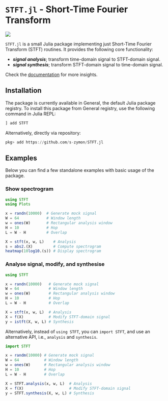 # `STFT.jl` - Short-Time Fourier Transform


[![](https://img.shields.io/badge/docs-stable-blue.svg)](https://docs.zymon.org/STFT.jl/)

`STFT.jl` is a small Julia package implementing just Short-Time Fourier Transform (STFT) routines.
It provides the following core functionality:
- **_signal analysis_**; transform time-domain signal to STFT-domain signal.
- **_signal synthesis_**; transform STFT-domain signal to time-domain signal.

Check the [documentation](https://docs.zymon.org/STFT.jl/) for more insights.

## Installation

The package is currently available in General, the default Julia package registry.
To install this package from General registry, use the following command in Julia REPL:
```julia
] add STFT
```
Alternatively, directly via repository:
```julia
pkg> add https://github.com/s-zymon/STFT.jl
```


## Examples

Below you can find a few standalone examples with basic usage of the package.

### Show spectrogram

```julia
using STFT
using Plots

x = randn(10000)  # Generate mock signal
W = 64            # Window length
w = ones(W)       # Rectangular analysis window
H = 10            # Hop
L = W - H         # Overlap

X = stft(x, w, L)    # Analysis
s = abs2.(X)         # Compute spectrogram
heatmap(10log10.(s)) # Display spectrogram
```

### Analyse signal, modify, and synthesise
```julia
using STFT

x = randn(10000)   # Generate mock signal
W = 64             # Window length
w = ones(W)        # Rectangular analysis window
H = 10             # Hop
L = W - H          # Overlap

X = stft(x, w, L)  # Analysis
X = f(X)           # Modify STFT-domain signal
y = istft(X, w, L) # Synthesis
```

Alternatively, instead of `using STFT`, you can `import STFT`,
and use an alternative API, i.e., `analysis` and `synthesis`.

```julia
import STFT

x = randm(10000) # Generate mock signal
W = 64           # Window length
w = ones(W)      # Rectangular analysis window
H = 10           # Hop
L = W - H        # Overlap

X = STFT.analysis(x, w, L)  # Analysis
X = f(X)                    # Modify STFT-domain signal
y = STFT.synthesis(X, w, L) # Synthesis
```

